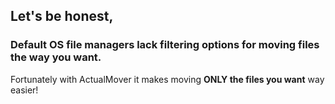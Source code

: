 ## Let's be honest,
### Default OS file managers lack filtering options for moving files the way you want.
Fortunately with ActualMover it makes moving **ONLY the files you want** way easier!
